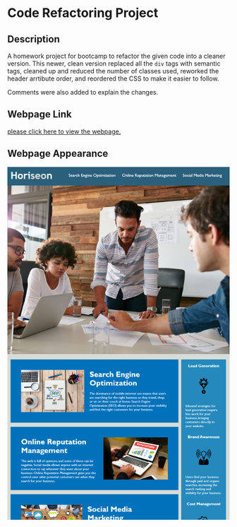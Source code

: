 # Code Refactoring Project

## Description

A homework project for bootcamp to refactor the given code into a cleaner version. This newer, clean version replaced all the ```div``` tags with semantic tags, cleaned up and reduced the number of classes used, reworked the header arrtibute order, and reordered the CSS to make it easier to follow.

Comments were also added to explain the changes.

## Webpage Link

[please click here to view the webpage.](https://wruback.github.io/code-refactoring-project/)

## Webpage Appearance

![screenshot of the refactored webpage](./assets/images/README-Screenshot.png)
